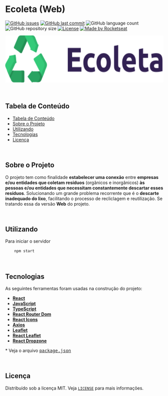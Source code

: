 # Ecoleta (Web)

<!-- PROJECT SHIELDS -->

[![GitHub issues](https://img.shields.io/github/issues-raw/CarlosETB/ecoleta-web.svg)](https://github.com/CarlosETB/ecoleta-web/issues)
[![GitHub last commit](https://img.shields.io/github/last-commit/CarlosETB/ecoleta-web.svg)](https://github.com/CarlosETB/ecoleta-web/commits/master)
![GitHub language count](https://img.shields.io/github/languages/count/CarlosETB/ecoleta-web?color=%2304D361)
![GitHub repository size](https://img.shields.io/github/repo-size/CarlosETB/ecoleta-web)
[![License](https://img.shields.io/badge/license-MIT-brightgreen)](https://github.com/CarlosETB/ecoleta-web/stargazers)
[![Made by Rocketseat](https://img.shields.io/badge/made%20by-Rocketseat-%237519C1)](https://rocketseat.com.br/)

<!-- PROJECT LOGO -->

<p align="center">
    <img height="150px" src='./src/assets/logo.svg' alt="Logo">
</p>

<br />

<!-- TABLE OF CONTENTS -->

## Tabela de Conteúdo

- [Tabela de Conteúdo](#tabela-de-conte%C3%BAdo)
- [Sobre o Projeto](#sobre-o-projeto)
- [Utilizando](#utilizando)
- [Tecnologias](#tecnologias)
- [Licença](#licen%C3%A7a)

<br />

<!-- ABOUT THE PROJECT -->

## Sobre o Projeto

O projeto tem como finalidade **estabelecer uma conexão** entre **empresas e/ou entidades que coletam resíduos** (orgânicos e inorgânicos) **às pessoas e/ou entidades que necessitam constantemente descartar esses resíduos**. Solucionando um grande problema recorrente que é o **descarte inadequado do lixo**, facilitando o processo de recliclagem e reutilização. Se tratando essa da versão **Web** do projeto.

<br />

<!-- USING -->

## Utilizando

Para iniciar o servidor

```sh
    npm start
```

<br />

## Tecnologias

As seguintes ferramentas foram usadas na construção do projeto:

- **[React](https://pt-br.reactjs.org/)**
- **[JavaScript](https://www.javascript.com/)**
- **[TypeScript](https://www.typescriptlang.org/)**
- **[React Router Dom](https://reactrouter.com/)**
- **[React Icons](https://react-icons.github.io/react-icons/)**
- **[Axios](https://github.com/axios/axios)**
- **[Leaflet](https://leafletjs.com/)**
- **[React Leaflet](https://react-leaflet.js.org/)**
- **[React Dropzone](https://react-dropzone.js.org/)**

\* Veja o arquivo <kbd>[package.json](./package.json)</kbd>
 
<br />

<!-- LICENSE -->

## Licença

Distribuído sob a licença MIT. Veja [`LICENSE`](./LICENSE) para mais informações.

